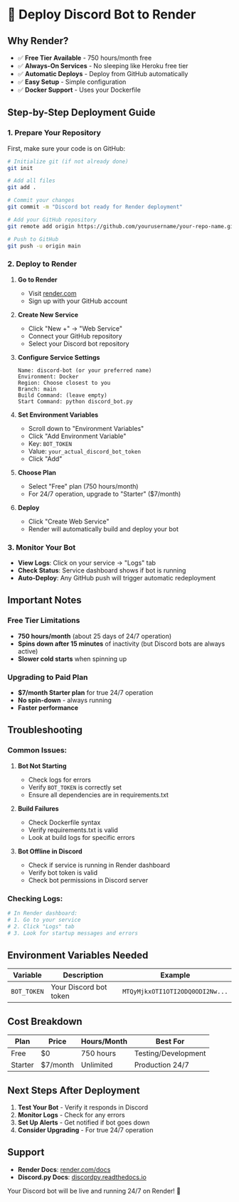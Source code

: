 # 🚀 Deploy Discord Bot to Render

## Why Render?
- ✅ **Free Tier Available** - 750 hours/month free
- ✅ **Always-On Services** - No sleeping like Heroku free tier
- ✅ **Automatic Deploys** - Deploy from GitHub automatically
- ✅ **Easy Setup** - Simple configuration
- ✅ **Docker Support** - Uses your Dockerfile

## Step-by-Step Deployment Guide

### 1. Prepare Your Repository

First, make sure your code is on GitHub:

```bash
# Initialize git (if not already done)
git init

# Add all files
git add .

# Commit your changes
git commit -m "Discord bot ready for Render deployment"

# Add your GitHub repository
git remote add origin https://github.com/yourusername/your-repo-name.git

# Push to GitHub
git push -u origin main
```

### 2. Deploy to Render

1. **Go to Render**
   - Visit [render.com](https://render.com)
   - Sign up with your GitHub account

2. **Create New Service**
   - Click "New +" → "Web Service"
   - Connect your GitHub repository
   - Select your Discord bot repository

3. **Configure Service Settings**
   ```
   Name: discord-bot (or your preferred name)
   Environment: Docker
   Region: Choose closest to you
   Branch: main
   Build Command: (leave empty)
   Start Command: python discord_bot.py
   ```

4. **Set Environment Variables**
   - Scroll down to "Environment Variables"
   - Click "Add Environment Variable"
   - Key: `BOT_TOKEN`
   - Value: `your_actual_discord_bot_token`
   - Click "Add"

5. **Choose Plan**
   - Select "Free" plan (750 hours/month)
   - For 24/7 operation, upgrade to "Starter" ($7/month)

6. **Deploy**
   - Click "Create Web Service"
   - Render will automatically build and deploy your bot

### 3. Monitor Your Bot

- **View Logs**: Click on your service → "Logs" tab
- **Check Status**: Service dashboard shows if bot is running
- **Auto-Deploy**: Any GitHub push will trigger automatic redeployment

## Important Notes

### Free Tier Limitations
- **750 hours/month** (about 25 days of 24/7 operation)
- **Spins down after 15 minutes** of inactivity (but Discord bots are always active)
- **Slower cold starts** when spinning up

### Upgrading to Paid Plan
- **$7/month Starter plan** for true 24/7 operation
- **No spin-down** - always running
- **Faster performance**

## Troubleshooting

### Common Issues:

1. **Bot Not Starting**
   - Check logs for errors
   - Verify `BOT_TOKEN` is correctly set
   - Ensure all dependencies are in requirements.txt

2. **Build Failures**
   - Check Dockerfile syntax
   - Verify requirements.txt is valid
   - Look at build logs for specific errors

3. **Bot Offline in Discord**
   - Check if service is running in Render dashboard
   - Verify bot token is valid
   - Check bot permissions in Discord server

### Checking Logs:
```bash
# In Render dashboard:
# 1. Go to your service
# 2. Click "Logs" tab
# 3. Look for startup messages and errors
```

## Environment Variables Needed

| Variable | Description | Example |
|----------|-------------|---------|
| `BOT_TOKEN` | Your Discord bot token | `MTQyMjkxOTI1OTI2ODQ0ODI2Nw...` |

## Cost Breakdown

| Plan | Price | Hours/Month | Best For |
|------|-------|-------------|----------|
| Free | $0 | 750 hours | Testing/Development |
| Starter | $7/month | Unlimited | Production 24/7 |

## Next Steps After Deployment

1. **Test Your Bot** - Verify it responds in Discord
2. **Monitor Logs** - Check for any errors
3. **Set Up Alerts** - Get notified if bot goes down
4. **Consider Upgrading** - For true 24/7 operation

## Support

- **Render Docs**: [render.com/docs](https://render.com/docs)
- **Discord.py Docs**: [discordpy.readthedocs.io](https://discordpy.readthedocs.io)

Your Discord bot will be live and running 24/7 on Render! 🎉